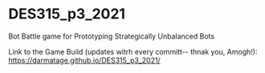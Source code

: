 # DES315_p3_2021
Bot Battle game for Prototyping Strategically Unbalanced Bots


Link to the Game Build (updates witrh every committ-- thnak you, Amogh!): 
https://darmatage.github.io/DES315_p3_2021/


